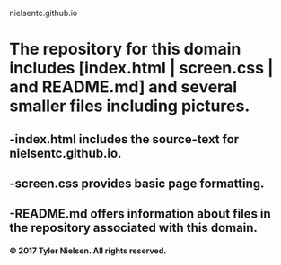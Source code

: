 nielsentc.github.io

# The repository for this domain includes [index.html | screen.css | and README.md] and several smaller files including pictures.

## -index.html includes the source-text for nielsentc.github.io.
## -screen.css provides basic page formatting.
## -README.md offers information about files in the repository associated with this domain.

#### © 2017 Tyler Nielsen.  All rights reserved.

